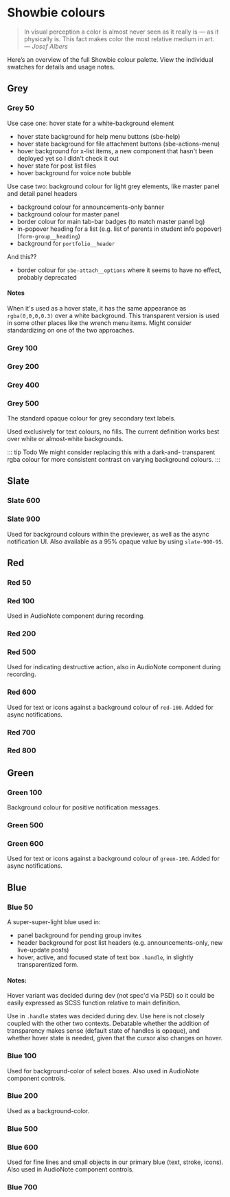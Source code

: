 ---
---

# Showbie colours

> In visual perception a color is almost never seen as it really is —
> as it physically is. This fact makes color the most relative medium
> in art. \
> — *Josef Albers*

Here’s an overview of the full Showbie colour palette. View the
individual swatches for details and usage notes.

<ColorScale hue="grey" />

<ColorScale hue="slate" />

<ColorScale hue="red" />

<ColorScale hue="green" />

<ColorScale hue="blue" />

## Grey

### Grey 50

<ColorSwatch hue="grey" scale="50" />

Use case one: hover state for a white-background element

- hover state background for help menu buttons (sbe-help)
- hover state background for file attachment buttons (sbe-actions-menu)
- hover background for x-list items, a new component that hasn't been deployed yet so I didn't check it out
- hover state for post list files
- hover background for voice note bubble

Use case two: background colour for light grey elements, like master panel and detail panel headers

- background colour for announcements-only banner
- background colour for master panel
- border colour for main tab-bar badges (to match master panel bg)
- in-popover heading for a list (e.g. list of parents in student info popover) (`form-group__heading`)
- background for `portfolio__header`

And this??

- border colour for `sbe-attach__options` where it seems to have no effect, probably deprecated

#### Notes

When it's used as a hover state, it has the same appearance as `rgba(0,0,0,0.3)`
over a white background. This transparent version is used in some other
places like the wrench menu items. Might consider standardizing on one of the
two approaches.

### Grey 100

<ColorSwatch hue="grey" scale="100" />

### Grey 200

<ColorSwatch hue="grey" scale="200" />

### Grey 400

<ColorSwatch hue="grey" scale="400" />

### Grey 500

<ColorSwatch hue="grey" scale="500" />

The standard opaque colour for grey secondary text labels.

Used exclusively for text colours, no fills. The current
definition works best over white or almost-white backgrounds.

::: tip Todo
We might consider replacing this with a dark-and-
transparent rgba colour for more consistent contrast on
varying background colours.
:::

## Slate

### Slate 600

<ColorSwatch hue="slate" scale="600" />

### Slate 900

<ColorSwatch hue="slate" scale="900" />
<ColorSwatch hue="slate" scale="900-95" />

Used for background colours within the previewer, as well as the async
notification UI. Also available as a 95% opaque value by using
`slate-900-95`.

## Red

### Red 50

<ColorSwatch hue="red" scale="50" />

### Red 100

<ColorSwatch hue="red" scale="100" />

Used in AudioNote component during recording.

### Red 200

<ColorSwatch hue="red" scale="200" />

### Red 500

<ColorSwatch hue="red" scale="500" />

Used for indicating destructive action, also in AudioNote component
during recording.

### Red 600

<ColorSwatch hue="red" scale="600" />

Used for text or icons against a background colour of `red-100`. Added
for async notifications.

### Red 700

<ColorSwatch hue="red" scale="700" />

### Red 800

<ColorSwatch hue="red" scale="800" />

## Green

### Green 100

<ColorSwatch hue="green" scale="100" />

Background colour for positive notification messages.

### Green 500

<ColorSwatch hue="green" scale="500" />

### Green 600

<ColorSwatch hue="green" scale="600" />

Used for text or icons against a background colour of `green-100`. Added
for async notifications.

## Blue

### Blue 50

<ColorSwatch hue="blue" scale="50" />

A super-super-light blue used in:

- panel background for pending group invites
- header background for post list headers (e.g. announcements-only,
  new live-update posts)
- hover, active, and focused state of text box `.handle`, in
  slightly transparentized form.

#### Notes:

Hover variant was decided during dev (not spec'd via PSD) so it could
be easily expressed as SCSS function relative to main definition.

Use in `.handle` states was decided during dev. Use here is not
closely coupled with the other two contexts. Debatable whether the
addition of transparency makes sense (default state of handles is
opaque), and whether hover state is needed, given that the cursor also
changes on hover.

### Blue 100

<ColorSwatch hue="blue" scale="100" />

Used for background-color of select boxes. Also used in AudioNote
component controls.

### Blue 200

<ColorSwatch hue="blue" scale="200" />

Used as a background-color.

### Blue 500

<ColorSwatch hue="blue" scale="500" />

### Blue 600

<ColorSwatch hue="blue" scale="600" />

Used for fine lines and small objects in our primary blue (text,
stroke, icons). Also used in AudioNote component controls.

### Blue 700

<ColorSwatch hue="blue" scale="700" />
